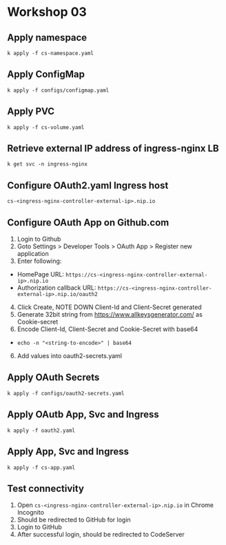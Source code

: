 # Workshop 03

## Apply namespace
`k apply -f cs-namespace.yaml`

## Apply ConfigMap
`k apply -f configs/configmap.yaml`

## Apply PVC
`k apply -f cs-volume.yaml`

## Retrieve external IP address of ingress-nginx LB
`k get svc -n ingress-nginx`

## Configure OAuth2.yaml Ingress host
`cs-<ingress-nginx-controller-external-ip>.nip.io`

## Configure OAuth App on Github.com
1. Login to Github
2. Goto Settings > Developer Tools > OAuth App > Register new application
3. Enter following:
  - HomePage URL: `https://cs-<ingress-nginx-controller-external-ip>.nip.io`
  - Authorization callback URL: `https://cs-<ingress-nginx-controller-external-ip>.nip.io/oauth2`
4. Click Create, NOTE DOWN Client-Id and Client-Secret generated
5. Generate 32bit string from https://www.allkeysgenerator.com/ as Cookie-secret
5. Encode Client-Id, Client-Secret and Cookie-Secret with base64
  - `echo -n "<string-to-encode>" | base64`
6. Add values into oauth2-secrets.yaml

## Apply OAuth Secrets
`k apply -f configs/oauth2-secrets.yaml`

## Apply OAutb App, Svc and Ingress
`k apply -f oauth2.yaml`

## Apply App, Svc and Ingress
`k apply -f cs-app.yaml`

## Test connectivity
1. Open `cs-<ingress-nginx-controller-external-ip>.nip.io` in Chrome Incognito 
2. Should be redirected to GitHub for login
3. Login to GitHub
4. After successful login, should be redirected to CodeServer
